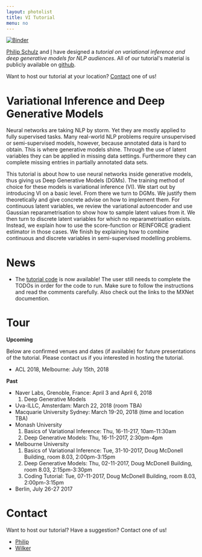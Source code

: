 ```yaml
---
layout: photolist
title: VI Tutorial
menu: no
---
```


[![Binder](https://mybinder.org/badge.svg)](https://mybinder.org/v2/gh/philschulz/VITutorial/master)


[Philip Schulz](//philipschulz.org) and [I](//wilkeraziz.github.io) have designed a *tutorial on variational inference and deep generative models for NLP audiences*. All of our tutorial's material is publicly available on [github](https://github.com/philschulz/VITutorial).

Want to host our tutorial at your location? [Contact](#contact) one of us!


# <a name="general"> Variational Inference and Deep Generative Models

Neural networks are taking NLP by storm. Yet they are mostly applied to fully supervised tasks. 
Many real-world NLP problems require unsupervised or semi-supervised models, however, because annotated data is hard to obtain. 
This is where generative models shine. 
Through the use of latent variables they can be applied in missing data settings. Furthermore they can complete missing entries in partially annotated data sets.

This tutorial is about how to use neural networks inside generative models, thus giving us Deep Generative Models (DGMs). 
The training method of choice for these models is variational inference (VI). 
We start out by introducing VI on a basic level. From there we turn to DGMs. 
We justify them theoretically and give concrete advise on how to implement them. For continuous latent variables, we review the variational autoencoder and use Gaussian reparametrisation to show how to sample latent values from it. 
We then turn to discrete latent variables for which no reparametrisation exists. 
Instead, we explain how to use the score-function or REINFORCE gradient estimator in those cases. 
We finish by explaining how to combine continuous and discrete variables in semi-supervised modelling problems.

# <a name="news"> News

* The [tutorial code](//github.com/philschulz/VITutorial/tree/master/code/vae_notebook.ipynb) is now available! The user still needs to complete the TODOs in order for the code to run.
Make sure to follow the instructions and read the comments carefully. Also check out the links to the MXNet documention.

# <a name="tour"> Tour

**Upcoming**

Below are confirmed venues and dates (if available) for future presentations of the tutorial. Please contact us
if you interested in hosting the tutorial.

* ACL 2018, Melbourne: July 15th, 2018

**Past**
* Naver Labs, Grenoble, France: April 3 and April 6, 2018
  1. Deep Generative Models
* Uva-ILLC, Amsterdam: March 22, 2018 (room TBA)
* Macquarie University Sydney: March 19-20, 2018 (time and location TBA)
* Monash University
  1. Basics of Variational Inference: Thu, 16-11-217, 10am-11:30am
  2. Deep Generative Models: Thu, 16-11-2017, 2:30pm-4pm
* Melbourne University
  1. Basics of Variational Inference: Tue, 31-10-2017, Doug McDonell Building, room 8.03, 2:00pm-3:15pm
  2. Deep Generative Models: Thu, 02-11-2017, Doug McDonell Building, room 8.03, 2:15pm-3:30pm
  3. Coding Tutorial: Tue, 07-11-2017, Doug McDonell Building, room 8.03, 2:00pm-3:15pm
* Berlin, July 26-27 2017


# <a name="contact"> Contact

Want to host our tutorial? Have a suggestion? Contact one of us!

* [Philip](//philipschulz.org)
* [Wilker](//wilkeraziz.github.io)
